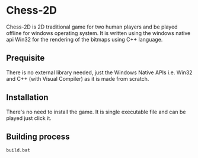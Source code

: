 # Chess-2D
Chess-2D is 2D traditional game for two human players and be played offline for windows  operating system. It is written using the windows native api Win32 for the rendering of the bitmaps using C++ language.

## Prequisite
There is no external library needed, just the Windows Native APIs i.e. Win32 and C++ (with Visual Compiler) as it is made from scratch.

## Installation
There's no need to install the game. It is single executable file and can be played just click it.

## Building process
```sh
build.bat
```
